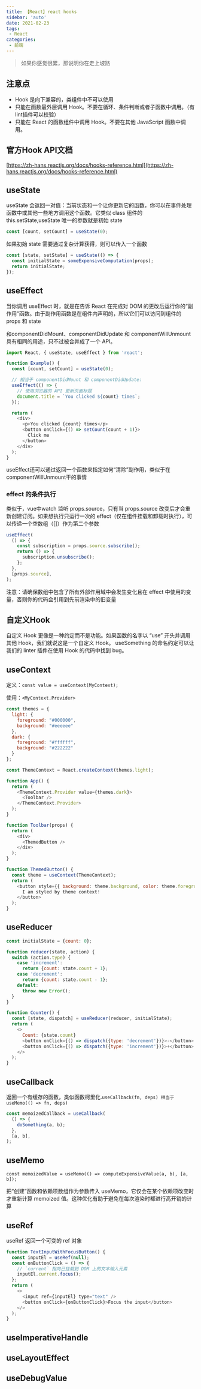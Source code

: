```yaml
---
title: 【React】react hooks
sidebar: 'auto'
date: 2021-02-23
tags:
 - React
categories:
 - 前端
---
```


> 如果你感觉很累，那说明你在走上坡路
## 注意点
- Hook 是向下兼容的，类组件中不可以使用
- 只能在函数最外层调用 Hook。不要在循环、条件判断或者子函数中调用。（有lint插件可以校验）
- 只能在 React 的函数组件中调用 Hook。不要在其他 JavaScript 函数中调用。

## 官方Hook API文档
[https://zh-hans.reactjs.org/docs/hooks-reference.html](https://zh-hans.reactjs.org/docs/hooks-reference.html)

## useState

useState 会返回一对值：当前状态和一个让你更新它的函数，你可以在事件处理函数中或其他一些地方调用这个函数。它类似 class 组件的 this.setState,useState 唯一的参数就是初始 state
```js
const [count, setCount] = useState(0);
```
如果初始 state 需要通过复杂计算获得，则可以传入一个函数
```js
const [state, setState] = useState(() => {
  const initialState = someExpensiveComputation(props);
  return initialState;
});
```
## useEffect

当你调用 useEffect 时，就是在告诉 React 在完成对 DOM 的更改后运行你的“副作用”函数。由于副作用函数是在组件内声明的，所以它们可以访问到组件的 props 和 state

和componentDidMount、componentDidUpdate 和 componentWillUnmount 具有相同的用途，只不过被合并成了一个 API。
```js
import React, { useState, useEffect } from 'react';

function Example() {
  const [count, setCount] = useState(0);

  // 相当于 componentDidMount 和 componentDidUpdate:
  useEffect(() => {
    // 使用浏览器的 API 更新页面标题
    document.title = `You clicked ${count} times`;
  });

  return (
    <div>
      <p>You clicked {count} times</p>
      <button onClick={() => setCount(count + 1)}>
        Click me
      </button>
    </div>
  );
}
```

useEffect还可以通过返回一个函数来指定如何“清除”副作用，类似于在componentWillUnmount干的事情

### effect 的条件执行
类似于，vue中watch 监听 props.source，只有当 props.source 改变后才会重新创建订阅。如果想执行只运行一次的 effect（仅在组件挂载和卸载时执行），可以传递一个空数组（[]）作为第二个参数

```js
useEffect(
  () => {
    const subscription = props.source.subscribe();
    return () => {
      subscription.unsubscribe();
    };
  },
  [props.source],
);
```
注意：请确保数组中包含了所有外部作用域中会发生变化且在 effect 中使用的变量，否则你的代码会引用到先前渲染中的旧变量

## 自定义Hook

自定义 Hook 更像是一种约定而不是功能。如果函数的名字以 “use” 开头并调用其他 Hook，我们就说这是一个自定义 Hook。 useSomething 的命名约定可以让我们的 linter 插件在使用 Hook 的代码中找到 bug。

## useContext
定义：`const value = useContext(MyContext);`

使用：`<MyContext.Provider>`
```js
const themes = {
  light: {
    foreground: "#000000",
    background: "#eeeeee"
  },
  dark: {
    foreground: "#ffffff",
    background: "#222222"
  }
};

const ThemeContext = React.createContext(themes.light);

function App() {
  return (
    <ThemeContext.Provider value={themes.dark}>
      <Toolbar />
    </ThemeContext.Provider>
  );
}

function Toolbar(props) {
  return (
    <div>
      <ThemedButton />
    </div>
  );
}

function ThemedButton() {
  const theme = useContext(ThemeContext);
  return (
    <button style={{ background: theme.background, color: theme.foreground }}>
      I am styled by theme context!
    </button>
  );
}
```

## useReducer

```js
const initialState = {count: 0};

function reducer(state, action) {
  switch (action.type) {
    case 'increment':
      return {count: state.count + 1};
    case 'decrement':
      return {count: state.count - 1};
    default:
      throw new Error();
  }
}

function Counter() {
  const [state, dispatch] = useReducer(reducer, initialState);
  return (
    <>
      Count: {state.count}
      <button onClick={() => dispatch({type: 'decrement'})}>-</button>
      <button onClick={() => dispatch({type: 'increment'})}>+</button>
    </>
  );
}
```

## useCallback
返回一个有缓存的函数，类似函数柯里化.`useCallback(fn, deps) 相当于 useMemo(() => fn, deps)`

```js
const memoizedCallback = useCallback(
  () => {
    doSomething(a, b);
  },
  [a, b],
);
```
## useMemo
`const memoizedValue = useMemo(() => computeExpensiveValue(a, b), [a, b]);`

把“创建”函数和依赖项数组作为参数传入 useMemo，它仅会在某个依赖项改变时才重新计算 memoized 值。这种优化有助于避免在每次渲染时都进行高开销的计算

## useRef
useRef 返回一个可变的 ref 对象

```js
function TextInputWithFocusButton() {
  const inputEl = useRef(null);
  const onButtonClick = () => {
    // `current` 指向已挂载到 DOM 上的文本输入元素
    inputEl.current.focus();
  };
  return (
    <>
      <input ref={inputEl} type="text" />
      <button onClick={onButtonClick}>Focus the input</button>
    </>
  );
}
```

## useImperativeHandle
## useLayoutEffect
## useDebugValue